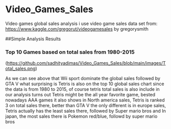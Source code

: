 # Video_Games_Sales
Video games global sales analysis
i use video game sales data set from:
https://www.kaggle.com/gregorut/videogamesales by gregorysmith

##Simple Analysis Results

### Top 10 Games based on total sales from 1980-2015
(https://github.com/sadhityadimas/Video_Games_Sales/blob/main/images/Total_sales.png)

As we can see above that Wii sport dominate the global sales followed by GTA V
what surprising is Tetris is also on the top 10 global sales chart
since the data is from 1980 to 2015, of course tetris total sales is also include in our analysis
turns out Tetris might be the all year favorite game, bested nowadays AAA games
it also shows in North america sales, Tetris is ranked 3 on total sales there, better than GTA V
the only different is in europe sales, Tetris actually has the least sales there, followed by Super mario bros
and In japan, the most sales there is Pokemon red/blue, followd by super mario bros
